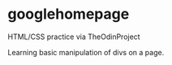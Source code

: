 # googlehomepage
HTML/CSS practice via TheOdinProject

Learning basic manipulation of divs on a page.
